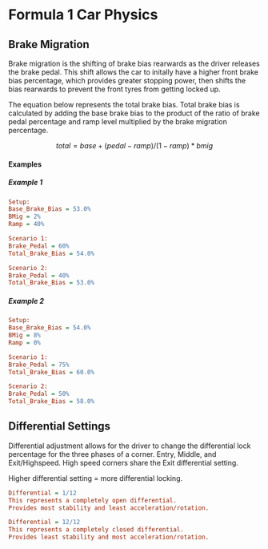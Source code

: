 # Formula 1 Car Physics
## Brake Migration
Brake migration is the shifting of brake bias rearwards as the driver releases the brake pedal. This shift allows the car to initally have a higher front brake bias percentage, which provides greater stopping power, then shifts the bias rearwards to prevent the front tyres from getting locked up.  

The equation below represents the total brake bias. Total brake bias is calculated by adding the base brake bias to the product of the ratio of brake pedal percentage and ramp level multiplied by the brake migration percentage.

```math
total = base + (pedal - ramp) / (1 - ramp) * bmig
``` 

#### Examples
##### Example 1
```ini
Setup:  
Base_Brake_Bias = 53.0%  
BMig = 2%  
Ramp = 40%

Scenario 1:  
Brake_Pedal = 60%  
Total_Brake_Bias = 54.0%  

Scenario 2:  
Brake_Pedal = 40%  
Total_Brake_Bias = 53.0%  
```

##### Example 2
```ini
Setup:  
Base_Brake_Bias = 54.0%  
BMig = 8%  
Ramp = 0%   

Scenario 1:  
Brake_Pedal = 75%  
Total_Brake_Bias = 60.0%  

Scenario 2:  
Brake_Pedal = 50%  
Total_Brake_Bias = 58.0%  
```

## Differential Settings
Differential adjustment allows for the driver to change the differential lock percentage for the three phases of a corner. Entry, Middle, and Exit/Highspeed. High speed corners share the Exit differential setting. 

Higher differential setting = more differential locking.  

```ini
Differential = 1/12
This represents a completely open differential.
Provides most stability and least acceleration/rotation.
```

```ini
Differential = 12/12
This represents a completely closed differential.
Provides least stability and most acceleration/rotation.
```
